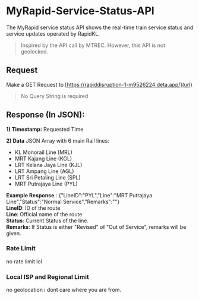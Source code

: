 # MyRapid-Service-Status-API
The MyRapid service status API shows the real-time train service status and service updates operated by RapidKL.
> Inspired by the API call by MTREC. However, this API is not geolocked.

## Request
Make a GET Request to [https://rapiddisruption-1-m9526224.deta.app/](url)
> No Query String is required

## Response (In JSON):

**1) Timestamp:**
Requested Time

**2) Data**
JSON Array with 6 main Rail lines:
  - KL Monorail Line (MRL)
  - MRT Kajang Line (KGL)
  - LRT Kelana Jaya Line (KJL)
  - LRT Ampang Line (AGL)
  - LRT Sri Petaling Line (SPL)
  - MRT Putrajaya Line (PYL)

**Example Response** : {"LineID":"PYL","Line":"MRT Putrajaya Line","Status":"Normal Service","Remarks":""}  
**LineID**: ID of the route  
**Line**: Official name of the route  
**Status**: Current Status of the line.  
**Remarks**: If Status is either "Revised" of "Out of Service", remarks will be given.  

### Rate Limit
no rate limit lol  

### Local ISP and Regional Limit
no geolocation i dont care where you are from.
